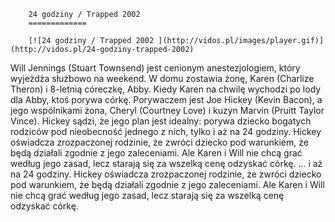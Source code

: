 
        24 godziny / Trapped 2002 
        =============
        
        [![24 godziny / Trapped 2002 ](http://vidos.pl/images/player.gif)](http://vidos.pl/24-godziny-trapped-2002)
        
        
 Will Jennings (Stuart Townsend) jest cenionym anestezjologiem, który wyjeżdża służbowo na weekend. W domu zostawia żonę, Karen (Charlize Theron) i 8-letnią córeczkę, Abby. Kiedy Karen na chwilę wychodzi po lody dla Abby, ktoś porywa córkę. Porywaczem jest Joe Hickey (Kevin Bacon), a jego wspólnikami żona, Cheryl (Courtney Love) i kuzyn Marvin (Pruitt Taylor Vince). Hickey sądzi, że jego plan jest idealny: porywa dziecko bogatych rodziców pod nieobecność jednego z nich, tylko i aż na 24 godziny. Hickey oświadcza zrozpaczonej rodzinie, że zwróci dziecko pod warunkiem, że będą działali zgodnie z jego zaleceniami. Ale Karen i Will nie chcą grać według jego zasad, lecz starają się za wszelką cenę odzyskać córkę.  ... i aż na 24 godziny. Hickey oświadcza zrozpaczonej rodzinie, że zwróci dziecko pod warunkiem, że będą działali zgodnie z jego zaleceniami. Ale Karen i Will nie chcą grać według jego zasad, lecz starają się za wszelką cenę odzyskać córkę.
    
